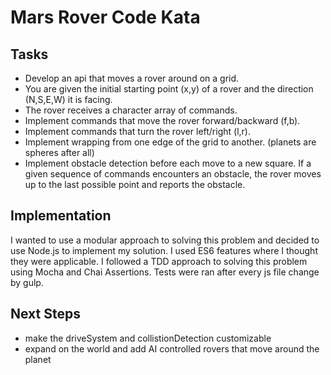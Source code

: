 # Mars Rover Code Kata

## Tasks
* Develop an api that moves a rover around on a grid.
* You are given the initial starting point (x,y) of a rover and the direction (N,S,E,W) it is facing.
* The rover receives a character array of commands.
* Implement commands that move the rover forward/backward (f,b).
* Implement commands that turn the rover left/right (l,r).
* Implement wrapping from one edge of the grid to another. (planets are spheres after all)
* Implement obstacle detection before each move to a new square. If a given sequence of commands encounters an obstacle, the rover moves up to the last possible point and reports the obstacle.

## Implementation
I wanted to use a modular approach to solving this problem and decided to use Node.js to implement my solution. I used ES6 features where I thought they were applicable. I followed a TDD approach to solving this problem using Mocha and Chai Assertions. Tests were ran after every js file change by gulp. 

## Next Steps
* make the driveSystem and collistionDetection customizable
* expand on the world and add AI controlled rovers that move around the planet
